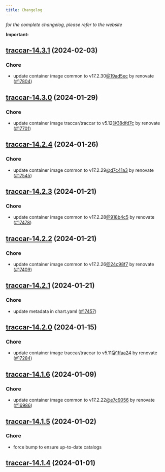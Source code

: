```yaml
---
title: Changelog
---
```



*for the complete changelog, please refer to the website*

**Important:**








## [traccar-14.3.1](https://github.com/truecharts/charts/compare/traccar-14.3.0...traccar-14.3.1) (2024-02-03)

### Chore



- update container image common to v17.2.30[@19ad5ec](https://github.com/19ad5ec) by renovate ([#17804](https://github.com/truecharts/charts/issues/17804))


## [traccar-14.3.0](https://github.com/truecharts/charts/compare/traccar-14.2.4...traccar-14.3.0) (2024-01-29)

### Chore



- update container image traccar/traccar to v5.12[@38dfd7c](https://github.com/38dfd7c) by renovate ([#17701](https://github.com/truecharts/charts/issues/17701))


## [traccar-14.2.4](https://github.com/truecharts/charts/compare/traccar-14.2.3...traccar-14.2.4) (2024-01-26)

### Chore



- update container image common to v17.2.29[@d7c41a3](https://github.com/d7c41a3) by renovate ([#17545](https://github.com/truecharts/charts/issues/17545))


## [traccar-14.2.3](https://github.com/truecharts/charts/compare/traccar-14.2.2...traccar-14.2.3) (2024-01-21)

### Chore



- update container image common to v17.2.28[@918b4c5](https://github.com/918b4c5) by renovate ([#17478](https://github.com/truecharts/charts/issues/17478))


## [traccar-14.2.2](https://github.com/truecharts/charts/compare/traccar-14.2.1...traccar-14.2.2) (2024-01-21)

### Chore



- update container image common to v17.2.26[@24c98f7](https://github.com/24c98f7) by renovate ([#17409](https://github.com/truecharts/charts/issues/17409))


## [traccar-14.2.1](https://github.com/truecharts/charts/compare/traccar-14.2.0...traccar-14.2.1) (2024-01-21)

### Chore



- update metadata in chart.yaml ([#17457](https://github.com/truecharts/charts/issues/17457))


## [traccar-14.2.0](https://github.com/truecharts/charts/compare/traccar-14.1.6...traccar-14.2.0) (2024-01-15)

### Chore



- update container image traccar/traccar to v5.11[@1ffaa24](https://github.com/1ffaa24) by renovate ([#17284](https://github.com/truecharts/charts/issues/17284))




## [traccar-14.1.6](https://github.com/truecharts/charts/compare/traccar-14.1.5...traccar-14.1.6) (2024-01-09)

### Chore



- update container image common to v17.2.22[@e7c9056](https://github.com/e7c9056) by renovate ([#16986](https://github.com/truecharts/charts/issues/16986))


## [traccar-14.1.5](https://github.com/truecharts/charts/compare/traccar-14.1.4...traccar-14.1.5) (2024-01-02)

### Chore



- force bump to ensure up-to-date catalogs


## [traccar-14.1.4](https://github.com/truecharts/charts/compare/traccar-14.1.3...traccar-14.1.4) (2024-01-01)